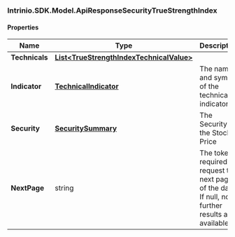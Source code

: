 [//]: # (CLASS:Intrinio.SDK.Model.ApiResponseSecurityTrueStrengthIndex)

[//]: # (KIND:object)

### Intrinio.SDK.Model.ApiResponseSecurityTrueStrengthIndex
#### Properties

[//]: # (START_DEFINITION)

Name | Type | Description
------------ | ------------- | -------------
**Technicals** | [**List&lt;TrueStrengthIndexTechnicalValue&gt;**](TrueStrengthIndexTechnicalValue.md) |  &nbsp;
**Indicator** | [**TechnicalIndicator**](TechnicalIndicator.md) | The name and symbol of the technical indicator &nbsp;
**Security** | [**SecuritySummary**](SecuritySummary.md) | The Security of the Stock Price &nbsp;
**NextPage** | string | The token required to request the next page of the data. If null, no further results are available. &nbsp;

[//]: # (END_DEFINITION)


[//]: # (CONTAINED_CLASS:Intrinio.SDK.Model.TrueStrengthIndexTechnicalValue)


[//]: # (CONTAINED_CLASS:Intrinio.SDK.Model.TechnicalIndicator)


[//]: # (CONTAINED_CLASS:Intrinio.SDK.Model.SecuritySummary)


